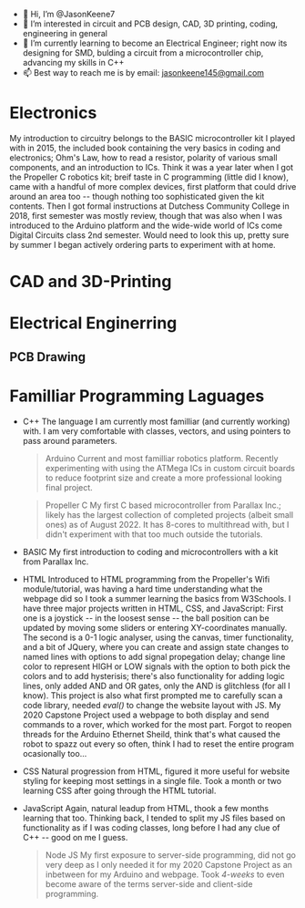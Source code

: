 - 👋 Hi, I’m @JasonKeene7
- 👀 I’m interested in circuit and PCB design, CAD, 3D printing, coding, engineering in general
- 🌱 I’m currently learning to become an Electrical Engineer; right now its designing for SMD, bulding a circuit from a microcontroller chip, advancing my skills in C++
- 📫 Best way to reach me is by email: jasonkeene145@gmail.com

<!---
JasonKeene7/JasonKeene7 is a ✨ special ✨ repository because its `README.md` (this file) appears on your GitHub profile.
You can click the Preview link to take a look at your changes.
--->
# Electronics
  My introduction to circuitry belongs to the BASIC microcontroller kit I played with in 2015, the included book containing the very basics in coding and electronics; Ohm's Law, how to read a resistor, polarity of various small components, and an introduction to ICs. Think it was a year later when I got the Propeller C robotics kit; breif taste in C programming (little did I know), came with a handful of more complex devices, first platform that could drive around an area too -- though nothing too sophisticated given the kit contents.
  Then I got formal instructions at Dutchess Community College in 2018, first semester was mostly review, though that was also when I was introduced to the Arduino platform and the wide-wide world of ICs come Digital Circuits class 2nd semester. Would need to look this up, pretty sure by summer I began actively ordering parts to experiment with at home.

# CAD and 3D-Printing

# Electrical Enginerring

## PCB Drawing

# Familliar Programming Laguages
- C++
  The language I am currently most familliar (and currently working) with. I am very comfortable with classes, vectors, and using pointers to pass around parameters.
  
  > Arduino
  Current and most familliar robotics platform. Recently experimenting with using the ATMega ICs in custom circuit boards to reduce footprint size and create a more professional looking final project.
  
  > Propeller C
  My first C based microcontroller from Parallax Inc.; likely has the largest collection of completed projects (albeit small ones) as of August 2022. It has 8-cores to multithread with, but I didn't experiment with that too much outside the tutorials.
  
- BASIC 
  My first introduction to coding and microcontrollers with a kit from Parallax Inc.
  
- HTML
  Introduced to HTML programming from the Propeller's Wifi module/tutorial, was having a hard time understanding what the webpage did so I took a summer learning the basics from W3Schools.
  I have three major projects written in HTML, CSS, and JavaScript: 
  First one is a joystick -- in the loosest sense -- the ball position can be updated by moving some sliders or entering XY-coordinates manually. 
  The second is a 0-1 logic analyser, using the canvas, timer functionality, and a bit of JQuery, where you can create and assign state changes to named lines with options to add signal propegation delay; change line color to represent HIGH or LOW signals with the option to both pick the colors and to add hysterisis; there's also functionality for adding logic lines, only added AND and OR gates, only the AND is glitchless (for all I know). This project is also what first prompted me to carefully scan a code library, needed *eval()* to change the website layout with JS.
  My 2020 Capstone Project used a webpage to both display and send commands to a rover, which worked for the most part. Forgot to reopen threads for the Arduino Ethernet Sheild, think that's what caused the robot to spazz out every so often, think I had to reset the entire program ocasionally too...
  
- CSS
  Natural progression from HTML, figured it more useful for website styling for keeping most settings in a single file. Took a month or two learning CSS after going through the HTML tutorial.
  
- JavaScript
  Again, natural leadup from HTML, thook a few months learning that too. 
  Thinking back, I tended to split my JS files based on functionality as if I was coding classes, long before I had any clue of C++ -- good on me I guess.
  
  > Node JS
  My first exposure to server-side programming, did not go very deep as I only needed it for my 2020 Capstone Project as an inbetween for my Arduino and webpage. Took *4-weeks* to even become aware of the terms server-side and client-side programming.
